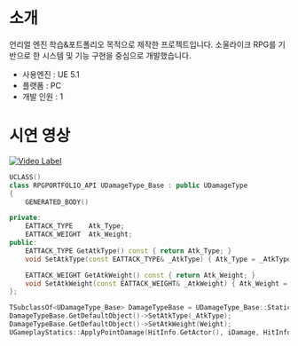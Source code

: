 # 소개
언리얼 엔진 학습&포트폴리오 목적으로 제작한 프로젝트입니다.
소울라이크 RPG를 기반으로 한 시스템 및 기능 구현을 중심으로 개발했습니다.

+ 사용엔진 : UE 5.1
+ 플랫폼 : PC
+ 개발 인원 : 1

# 시연 영상
[![Video Label](http://img.youtube.com/vi/7MU7Xy-_0Ls/0.jpg)](https://youtu.be/7MU7Xy-_0Ls)

```c++
UCLASS()
class RPGPORTFOLIO_API UDamageType_Base : public UDamageType
{
	GENERATED_BODY()

private:
	EATTACK_TYPE	Atk_Type;
	EATTACK_WEIGHT	Atk_Weight;
public:
	EATTACK_TYPE GetAtkType() const { return Atk_Type; }
	void SetAtkType(const EATTACK_TYPE& _AtkType) { Atk_Type = _AtkType; }

	EATTACK_WEIGHT GetAtkWeight() const { return Atk_Weight; }
	void SetAtkWeight(const EATTACK_WEIGHT& _AtkWeight) { Atk_Weight = _AtkWeight; }
};
```
```c++
TSubclassOf<UDamageType_Base> DamageTypeBase = UDamageType_Base::StaticClass();
DamageTypeBase.GetDefaultObject()->SetAtkType(_AtkType);
DamageTypeBase.GetDefaultObject()->SetAtkWeight(Weight);	
UGameplayStatics::ApplyPointDamage(HitInfo.GetActor(), iDamage, HitInfo.ImpactPoint, HitInfo, GetController(), this, DamageTypeBase);
```

